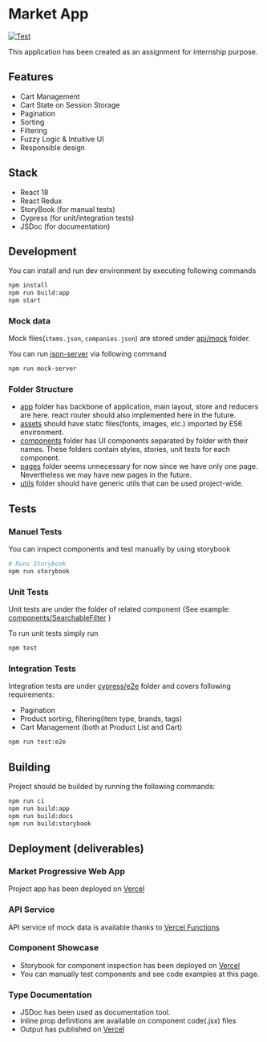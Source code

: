 # Market App

[![Test](https://github.com/alpeer/market-app/actions/workflows/test.yml/badge.svg)](https://github.com/alpeer/market-app/actions/workflows/test.yml)

This application has been created as an assignment for internship purpose.

## Features
- Cart Management
- Cart State on Session Storage
- Pagination
- Sorting
- Filtering
- Fuzzy Logic & Intuitive UI
- Responsible design
## Stack
- React 18
- React Redux
- StoryBook (for manual tests)
- Cypress (for unit/integration tests)
- JSDoc (for documentation)
## Development

You can install and run dev environment by executing following commands
```bash
npm install
npm run build:app
npm start
```
### Mock data
Mock files(`items.json`, `companies.json`) are stored under [api/mock](https://github.com/alpeer/market-app/tree/master/api/mock) folder.

You can run [json-server](https://github.com/typicode/json-server) via following command

```bash
npm run mock-server
```

### Folder Structure

- [app](https://github.com/alpeer/market-app/tree/master/src/app) folder has backbone of application, main layout, store and reducers are here. react router should also implemented here in the future.
- [assets](https://github.com/alpeer/market-app/tree/master/src/assets) should have static files(fonts, images, etc.) imported by ES6 environment.
- [components](https://github.com/alpeer/market-app/tree/master/src/components) folder has UI components separated by folder with their names. These folders contain styles, stories, unit tests for each component.
- [pages](https://github.com/alpeer/market-app/tree/master/src/pages) folder seems unnecessary for now since we have only one page. Nevertheless we may have new pages in the future.
- [utils](https://github.com/alpeer/market-app/tree/master/src/utils) folder should have generic utils that can be used project-wide.
## Tests
### Manuel Tests

You can inspect components and test manually by using storybook

```bash
# Runs Storybook
npm run storybook
```
### Unit Tests

Unit tests are under the folder of related component {See example: [components/SearchableFilter](https://github.com/alpeer/market-app/tree/master/src/components/SearchableFilter.cy.js) }

To run unit tests simply run
```bash
npm test
```

### Integration Tests

Integration tests are under [cypress/e2e](https://github.com/alpeer/market-app/tree/master/cypress/e2e/ProductsPage) folder and covers following requirements:

- Pagination
- Product sorting, filtering(item type, brands, tags) 
- Cart Management (both at Product List and Cart)

```bash
npm run test:e2e
```

## Building

Project should be builded by running the following commands:
```bash
npm run ci
npm run build:app
npm run build:docs
npm run build:storybook
```

## Deployment (deliverables)
### Market Progressive Web App
Project app has been deployed on [Vercel](https://market-app-x6dr.vercel.app/)

### API Service
API service of mock data is available thanks to [Vercel Functions](https://market-app-x6dr.vercel.app/api/items)

### Component Showcase
- Storybook for component inspection has been deployed on [Vercel](https://market-app-x6dr-h72lkgc5e-alper.vercel.app/docs/)
- You can manually test components and see code examples at this page.

### Type Documentation
- JSDoc has been used as documentation tool.
- Inline prop definitions are available on component code(.jsx) files
- Output has published on [Vercel](https://market-app-x6dr-h72lkgc5e-alper.vercel.app/definitions/global.html)
